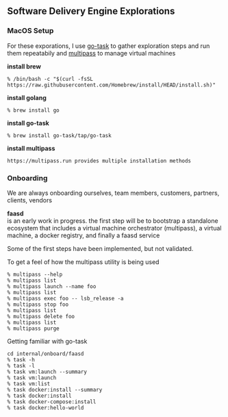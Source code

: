 Software Delivery Engine Explorations
---
### MacOS Setup
For these exporations, I use [go-task](https://taskfile.dev/#/) to gather exploration steps and run them repeatabily
and [multipass](https://multipass.run) to manage virtual machines

**install brew**
```
% /bin/bash -c "$(curl -fsSL https://raw.githubusercontent.com/Homebrew/install/HEAD/install.sh)"
```

**install golang**
```
% brew install go
```

**install go-task**
```
% brew install go-task/tap/go-task
```

**install multipass**
```
https://multipass.run provides multiple installation methods
```

### Onboarding
We are always onboarding ourselves, team members, customers, partners, clients, vendors  

**faasd**  
is an early work in progress. the first step will be to bootstrap a standalone ecosystem that includes a virtual machine orchestrator (multipass), a virtual machine, a docker registry, and finally a faasd service

Some of the first steps have been implemented, but not validated. 

To get a feel of how the multipass utility is being used 
```
% multipass --help
% multipass list
% multipass launch --name foo
% multipass list
% multipass exec foo -- lsb_release -a
% multipass stop foo
% multipass list
% multipass delete foo
% multipass list
% multipass purge
```

Getting familiar with go-task
```
cd internal/onboard/faasd
% task -h
% task -l
% task vm:launch --summary
% task vm:launch
% task vm:list
% task docker:install --summary
% task docker:install 
% task docker-compose:install
% task docker:hello-world
```
